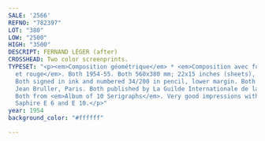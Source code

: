 ```yaml
---
SALE: '2566'
REFNO: "782397"
LOT: "380"
LOW: "2500"
HIGH: "3500"
DESCRIPT: FERNAND LÉGER (after)
CROSSHEAD: Two color screenprints.
TYPESET: "<p><em>Composition géométrique</em> * <em>Composition avec formes jaune
  et rouge</em>. Both 1954-55. Both 560x380 mm; 22x15 inches (sheets), full margins.
  Both signed in ink and numbered 34/200 in pencil, lower margin. Both printed by
  Jean Bruller, Paris. Both published by La Guilde Internationale de la Gravure, Paris.
  Both from <em>Album of 10 Serigraphs</em>. Very good impressions with strong colors.
  Saphire E 6 and E 10.</p>"
year: 1954
background_color: "#ffffff"

---
```

